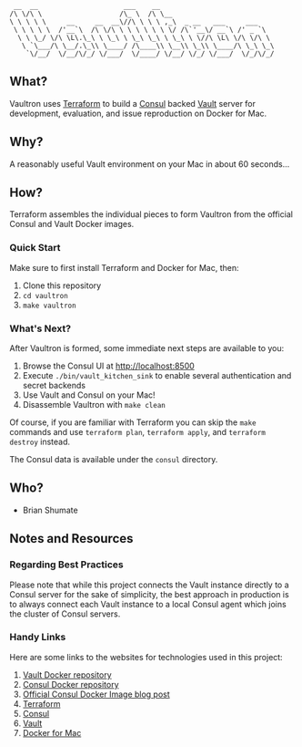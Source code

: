 
     __  __                     ___    __
    /\ \/\ \                   /\_ \  /\ \__
    \ \ \ \ \     __     __  __\//\ \ \ \ ,_\  _ __   ___     ___
     \ \ \ \ \  /'__`\  /\ \/\ \ \ \ \ \ \ \/ /\`'__\/ __`\ /' _ `\
      \ \ \_/ \/\ \L\.\_\ \ \_\ \ \_\ \_\ \ \_\ \ \//\ \L\ \/\ \/\ \
       \ `\___/\ \__/.\_\\ \____/ /\____\\ \__\\ \_\\ \____/\ \_\ \_\
        `\/__/  \/__/\/_/ \/___/  \/____/ \/__/ \/_/ \/___/  \/_/\/_/


## What?

Vaultron uses [Terraform](https://www.terraform.io/) to build a
[Consul](https://www.consul.io/) backed [Vault](https://www.vaultproject.io/)
server for development, evaluation, and issue reproduction on Docker for Mac.

## Why?

A reasonably useful Vault environment on your Mac in about 60 seconds...

## How?

Terraform assembles the individual pieces to form Vaultron from the official
Consul and Vault Docker images.

### Quick Start

Make sure to first install Terraform and Docker for Mac, then:

1. Clone this repository
2. `cd vaultron`
3. `make vaultron`

### What's Next?

After Vaultron is formed, some immediate next steps are available to you:

1. Browse the Consul UI at [http://localhost:8500](http://localhost:8500)
2. Execute `./bin/vault_kitchen_sink` to enable several authentication and
   secret backends
3. Use Vault and Consul on your Mac!
4. Disassemble Vaultron with `make clean`

Of course, if you are familiar with Terraform you can skip the `make` commands
and use `terraform plan`, `terraform apply`, and `terraform destroy` instead.

The Consul data is available under the `consul` directory.

## Who?

- Brian Shumate <brian at brianshumate dot com>

## Notes and Resources

### Regarding Best Practices

Please note that while this project connects the Vault instance directly to
a Consul server for the sake of simplicity, the best approach in production
is to always connect each Vault instance to a local Consul agent which joins
the cluster of Consul servers.

### Handy Links

Here are some links to the websites for technologies used in this project:

1. [Vault Docker repository](https://hub.docker.com/_/vault/)
3. [Consul Docker repository](https://hub.docker.com/_/consul/)
3. [Official Consul Docker Image blog post](https://www.hashicorp.com/blog/official-consul-docker-image/)
4. [Terraform](https://www.terraform.io/)
5. [Consul](https://www.consul.io/)
6. [Vault](https://www.vaultproject.io/)
7. [Docker for Mac](https://www.docker.com/docker-mac)
